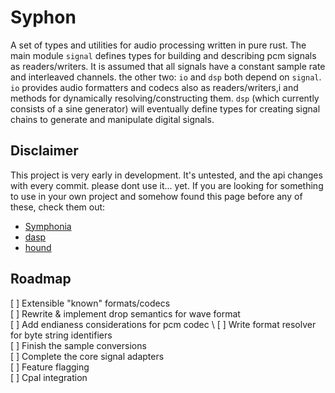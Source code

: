 # Syphon
A set of types and utilities for audio processing written in pure rust. The main module `signal` defines types for building and describing pcm signals as readers/writers. It is assumed that all signals have a constant sample rate and interleaved channels. the other two: `io` and `dsp` both depend on `signal`. `io` provides audio formatters and codecs also as readers/writers,i and methods for dynamically resolving/constructing them. `dsp` (which currently consists of a sine generator) will eventually define types for creating signal chains to generate and manipulate digital signals.

## Disclaimer
This project is very early in development. It's untested, and the api changes with every commit. please dont use it... yet. If you are looking for something to use in your own project and somehow found this page before any of these, check them out:
- [Symphonia](https://github.com/pdeljanov/Symphonia)
- [dasp](https://github.com/RustAudio/dasp)
- [hound](https://github.com/ruuda/hound)

## Roadmap
[ ] Extensible "known" formats/codecs \
[ ] Rewrite & implement drop semantics for wave format \
[ ] Add endianess considerations for pcm codec \ 
[ ] Write format resolver for byte string identifiers \
[ ] Finish the sample conversions \
[ ] Complete the core signal adapters \
[ ] Feature flagging \
[ ] Cpal integration